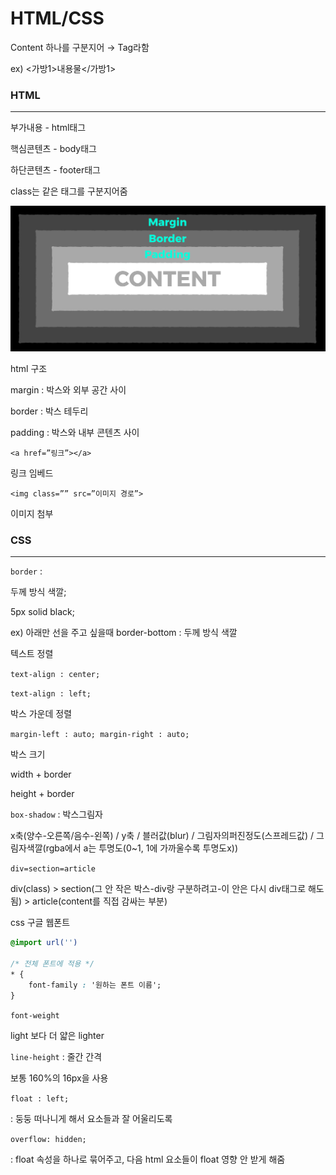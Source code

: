 # HTML/CSS

Content 하나를 구분지어 → Tag라함

ex) <가방1>내용물</가방1>

### HTML

---

부가내용 - html태그

핵심콘텐츠 - body태그

하단콘텐츠 - footer태그

class는 같은 태그를 구분지어줌


![html 구조.png](image/../../image/html%20구조.png)

html 구조

margin : 박스와 외부 공간 사이

border : 박스 테두리

padding : 박스와 내부 콘텐츠 사이


`<a href=”링크”></a>`

링크 임베드


`<img class=”” src=”이미지 경로”>`

이미지 첨부

### CSS

---

`border` : 

두께 방식 색깔;

5px solid black;

ex) 아래만 선을 주고 싶을때 border-bottom : 두께 방식 색깔


텍스트 정렬

`text-align : center;` 

`text-align : left;`

 

박스 가운데 정렬

`margin-left : auto;
 margin-right : auto;`


박스 크기

width + border

height + border


`box-shadow` : 박스그림자 

x축(양수-오른쪽/음수-왼쪽) / y축 / 블러값(blur) / 그림자의퍼진정도(스프레드값) / 그림자색깔(rgba에서 a는 투명도(0~1, 1에 가까울수록 투명도x)) 


`div=section=article`

div(class) > section(그 안 작은 박스-div랑 구분하려고-이 안은 다시 div태그로 해도 됨) > article(content를 직접 감싸는 부분) 


css 구글 웹폰트

```css
@import url('')

/* 전체 폰트에 적용 */
* {
	font-family : '원하는 폰트 이름';
}
```

`font-weight`

light 보다 더 얇은 lighter


`line-height` : 줄간 간격

보통 160%의 16px을 사용


`float : left;`

: 둥둥 떠나니게 해서 요소들과 잘 어울리도록


`overflow: hidden;`

: float 속성을 하나로 묶어주고, 다음 html 요소들이 float 영향 안 받게 해줌